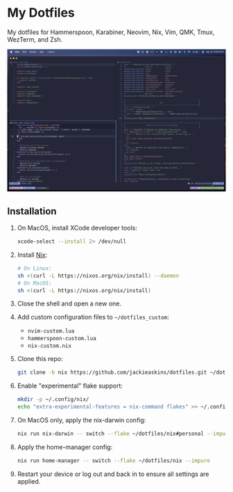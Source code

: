 # My Dotfiles

My dotfiles for Hammerspoon, Karabiner, Neovim, Nix, Vim, QMK, Tmux, WezTerm, and Zsh.

![Image showcasing current setup](https://github.com/jackieaskins/dotfiles/blob/media/setup.png?raw=true)

## Installation

1. On MacOS, install XCode developer tools:
   ```bash
   xcode-select --install 2> /dev/null
   ```

1. Install [Nix](https://nixos.org/download):
   ```bash
   # On Linux:
   sh <(curl -L https://nixos.org/nix/install) --daemon
   # On MacOS:
   sh <(curl -L https://nixos.org/nix/install)
   ```

1. Close the shell and open a new one.

1. Add custom configuration files to `~/dotfiles_custom`:
    * `nvim-custom.lua`
    * `hammerspoon-custom.lua`
    * `nix-custom.nix`

1. Clone this repo:
    ```bash
    git clone -b nix https://github.com/jackieaskins/dotfiles.git ~/dotfiles
    ```

1. Enable "experimental" flake support:
   ```bash
   mkdir -p ~/.config/nix/
   echo "extra-experimental-features = nix-command flakes" >> ~/.config/nix/nix.conf
   ```

1. On MacOS only, apply the nix-darwin config:
    ```bash
    nix run nix-darwin -- switch --flake ~/dotfiles/nix#personal --impure
    ```

1. Apply the home-manager config:
    ```bash
    nix run home-manager -- switch --flake ~/dotfiles/nix --impure
    ```

1. Restart your device or log out and back in to ensure all settings are applied.
